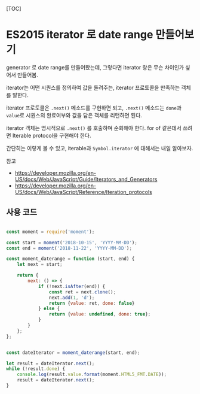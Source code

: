 [TOC]


# ES2015 iterator 로 date range 만들어보기

generator 로 date range를 만들어봤는데, 그렇다면 iterator 랑은 무슨 차이인가 싶어서 만들어봄.

iterator는 어떤 시퀀스를 정의하여 값을 돌려주는, iterator 프로토콜을 만족하는 객체를 말한다.

iterator 프로토콜은 `.next()` 메소드를 구현하면 되고, `.next()` 메소드는 `done`과 `value`로 시퀀스의 완료여부와 값을 담은 객체를 리턴하면 된다.

iterator 객체는 명시적으로 `.next()` 를 호출하며 순회해야 한다. for of 같은데서 쓰려면 Iterable protocol을 구현해야 한다.

간단히는 이렇게 볼 수 있고, iterable과 `Symbol.iterator` 에 대해서는 내일 알아보자.


참고

- https://developer.mozilla.org/en-US/docs/Web/JavaScript/Guide/Iterators_and_Generators
- https://developer.mozilla.org/en-US/docs/Web/JavaScript/Reference/Iteration_protocols



## 사용 코드

```javascript

const moment = require('moment');

const start = moment('2018-10-15', 'YYYY-MM-DD');
const end = moment('2018-11-22', 'YYYY-MM-DD');

const moment_daterange = function (start, end) {
    let next = start;

    return {
        next: () => {
            if (!next.isAfter(end)) {
                const ret = next.clone();
                next.add(1, 'd');
                return {value: ret, done: false}
            } else {
                return {value: undefined, done: true};
            }
        }
    };
};


const dateIterator = moment_daterange(start, end);

let result = dateIterator.next();
while (!result.done) {
    console.log(result.value.format(moment.HTML5_FMT.DATE));
    result = dateIterator.next();
}
```
